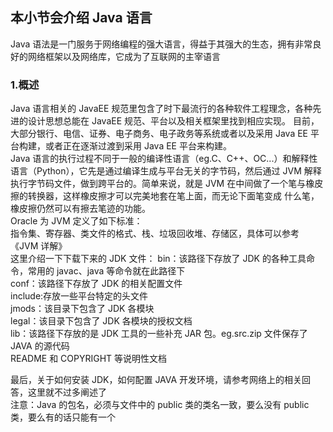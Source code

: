 ## 本小节会介绍 Java 语言
Java 语法是一门服务于网络编程的强大语言，得益于其强大的生态，拥有非常良好的网络框架以及网络库，它成为了互联网的主宰语言
### 1.概述
Java 语言相关的 JavaEE 规范里包含了时下最流行的各种软件工程理念，各种先进的设计思想总能在 JavaEE 规范、平台以及相关框架里找到相应实现。
目前，大部分银行、电信、证券、电子商务、电子政务等系统或者以及采用 Java EE 平台构建，或者正在逐渐过渡到采用 Java EE 平台来构建。  
Java 语言的执行过程不同于一般的编译性语言（eg.C、C++、OC...）和解释性语言（Python），它先是通过编译生成与平台无关的字节码，然后通过
JVM 解释执行字节码文件，做到跨平台的。简单来说，就是 JVM 在中间做了一个笔与橡皮擦的转换器，这样橡皮擦才可以完美地套在笔上面，而无论下面笔变成
什么笔，橡皮擦仍然可以有擦去笔迹的功能。  
Oracle 为 JVM 定义了如下标准：  
指令集、寄存器、类文件的格式、栈、垃圾回收堆、存储区，具体可以参考《JVM 详解》  
这里介绍一下下载下来的 JDK 文件：
bin：该路径下存放了 JDK 的各种工具命令，常用的 javac、java 等命令就在此路径下  
conf：该路径下存放了 JDK 的相关配置文件  
include:存放一些平台特定的头文件  
jmods：该目录下包含了 JDK 各模块  
legal：该目录下包含了 JDK 各模块的授权文档  
lib：该路径下存放的是 JDK 工具的一些补充 JAR 包。eg.src.zip 文件保存了 JAVA 的源代码  
README 和 COPYRIGHT 等说明性文档  
  
最后，关于如何安装 JDK，如何配置 JAVA 开发环境，请参考网络上的相关回答，这里就不过多阐述了  
注意：Java 的包名，必须与文件中的 public 类的类名一致，要么没有 public 类，要么有的话只能有一个
###
